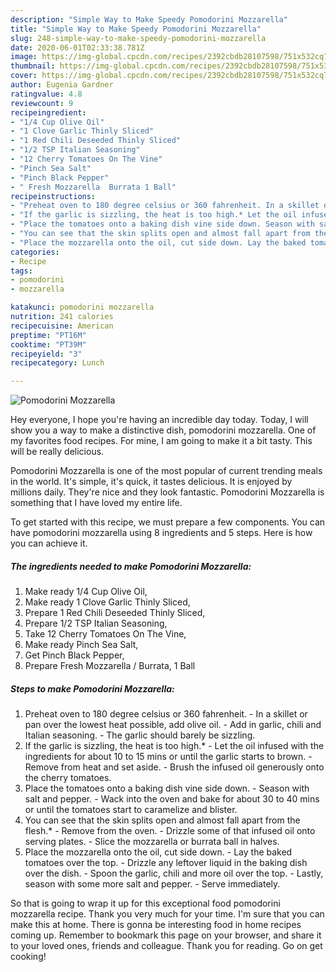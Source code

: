 ```yaml
---
description: "Simple Way to Make Speedy Pomodorini Mozzarella"
title: "Simple Way to Make Speedy Pomodorini Mozzarella"
slug: 248-simple-way-to-make-speedy-pomodorini-mozzarella
date: 2020-06-01T02:33:38.781Z
image: https://img-global.cpcdn.com/recipes/2392cbdb28107598/751x532cq70/pomodorini-mozzarella-recipe-main-photo.jpg
thumbnail: https://img-global.cpcdn.com/recipes/2392cbdb28107598/751x532cq70/pomodorini-mozzarella-recipe-main-photo.jpg
cover: https://img-global.cpcdn.com/recipes/2392cbdb28107598/751x532cq70/pomodorini-mozzarella-recipe-main-photo.jpg
author: Eugenia Gardner
ratingvalue: 4.8
reviewcount: 9
recipeingredient:
- "1/4 Cup Olive Oil"
- "1 Clove Garlic Thinly Sliced"
- "1 Red Chili Deseeded Thinly Sliced"
- "1/2 TSP Italian Seasoning"
- "12 Cherry Tomatoes On The Vine"
- "Pinch Sea Salt"
- "Pinch Black Pepper"
- " Fresh Mozzarella  Burrata 1 Ball"
recipeinstructions:
- "Preheat oven to 180 degree celsius or 360 fahrenheit. In a skillet or pan over the lowest heat possible, add olive oil. Add in garlic, chili and Italian seasoning. The garlic should barely be sizzling."
- "If the garlic is sizzling, the heat is too high.* Let the oil infused with the ingredients for about 10 to 15 mins or until the garlic starts to brown. Remove from heat and set aside. Brush the infused oil generously onto the cherry tomatoes."
- "Place the tomatoes onto a baking dish vine side down. Season with salt and pepper. Wack into the oven and bake for about 30 to 40 mins or until the tomatoes start to caramelize and blister."
- "You can see that the skin splits open and almost fall apart from the flesh.* Remove from the oven. Drizzle some of that infused oil onto serving plates. Slice the mozzarella or burrata ball in halves."
- "Place the mozzarella onto the oil, cut side down. Lay the baked tomatoes over the top. Drizzle any leftover liquid in the baking dish over the dish. Spoon the garlic, chili and more oil over the top. Lastly, season with some more salt and pepper. Serve immediately."
categories:
- Recipe
tags:
- pomodorini
- mozzarella

katakunci: pomodorini mozzarella 
nutrition: 241 calories
recipecuisine: American
preptime: "PT16M"
cooktime: "PT39M"
recipeyield: "3"
recipecategory: Lunch

---
```



![Pomodorini Mozzarella](https://img-global.cpcdn.com/recipes/2392cbdb28107598/751x532cq70/pomodorini-mozzarella-recipe-main-photo.jpg)

Hey everyone, I hope you're having an incredible day today. Today, I will show you a way to make a distinctive dish, pomodorini mozzarella. One of my favorites food recipes. For mine, I am going to make it a bit tasty. This will be really delicious.

Pomodorini Mozzarella is one of the most popular of current trending meals in the world. It's simple, it's quick, it tastes delicious. It is enjoyed by millions daily. They're nice and they look fantastic. Pomodorini Mozzarella is something that I have loved my entire life.




To get started with this recipe, we must prepare a few components. You can have pomodorini mozzarella using 8 ingredients and 5 steps. Here is how you can achieve it.

<!--inarticleads1-->

##### The ingredients needed to make Pomodorini Mozzarella:

1. Make ready 1/4 Cup Olive Oil,
1. Make ready 1 Clove Garlic Thinly Sliced,
1. Prepare 1 Red Chili Deseeded Thinly Sliced,
1. Prepare 1/2 TSP Italian Seasoning,
1. Take 12 Cherry Tomatoes On The Vine,
1. Make ready Pinch Sea Salt,
1. Get Pinch Black Pepper,
1. Prepare  Fresh Mozzarella / Burrata, 1 Ball




<!--inarticleads2-->

##### Steps to make Pomodorini Mozzarella:

1. Preheat oven to 180 degree celsius or 360 fahrenheit. - In a skillet or pan over the lowest heat possible, add olive oil. - Add in garlic, chili and Italian seasoning. - The garlic should barely be sizzling.
1. If the garlic is sizzling, the heat is too high.* - Let the oil infused with the ingredients for about 10 to 15 mins or until the garlic starts to brown. - Remove from heat and set aside. - Brush the infused oil generously onto the cherry tomatoes.
1. Place the tomatoes onto a baking dish vine side down. - Season with salt and pepper. - Wack into the oven and bake for about 30 to 40 mins or until the tomatoes start to caramelize and blister.
1. You can see that the skin splits open and almost fall apart from the flesh.* - Remove from the oven. - Drizzle some of that infused oil onto serving plates. - Slice the mozzarella or burrata ball in halves.
1. Place the mozzarella onto the oil, cut side down. - Lay the baked tomatoes over the top. - Drizzle any leftover liquid in the baking dish over the dish. - Spoon the garlic, chili and more oil over the top. - Lastly, season with some more salt and pepper. - Serve immediately.




So that is going to wrap it up for this exceptional food pomodorini mozzarella recipe. Thank you very much for your time. I'm sure that you can make this at home. There is gonna be interesting food in home recipes coming up. Remember to bookmark this page on your browser, and share it to your loved ones, friends and colleague. Thank you for reading. Go on get cooking!
